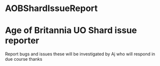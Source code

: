 # AOBShardIssueReport
# Age of Britannia UO Shard issue reporter
Report bugs and issues these will be investigated by Aj who will respond in due course thanks

